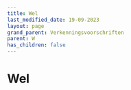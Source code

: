 ```yaml
---
title: Wel
last_modified_date: 19-09-2023
layout: page
grand_parent: Verkenningsvoorschriften
parent: W
has_children: false
---
```


Wel
===

